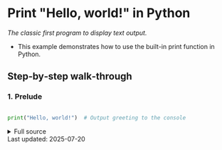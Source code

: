 <!-- AUTO‑GENERATED doc for hello_world.py -->
# Print "Hello, world!" in Python

_The classic first program to display text output._


- This example demonstrates how to use the built-in print function in Python.

## Step‑by‑step walk‑through
### 1. Prelude
```python

print("Hello, world!")  # Output greeting to the console
```



<details><summary>Full source</summary>

```python

print("Hello, world!")  # Output greeting to the console
```
</details>
Last updated: 2025-07-20
